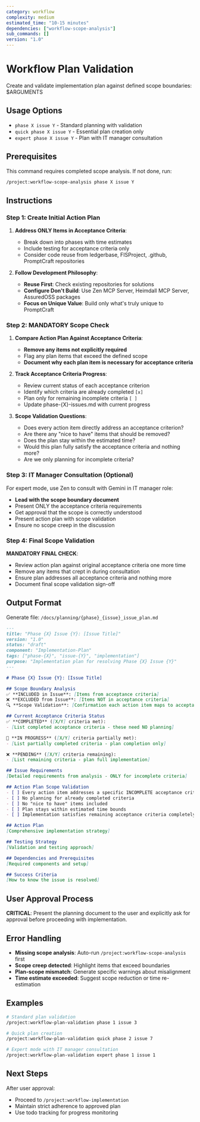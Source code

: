 ```yaml
---
category: workflow
complexity: medium
estimated_time: "10-15 minutes"
dependencies: ["workflow-scope-analysis"]
sub_commands: []
version: "1.0"
---
```


# Workflow Plan Validation

Create and validate implementation plan against defined scope boundaries: $ARGUMENTS

## Usage Options
- `phase X issue Y` - Standard planning with validation
- `quick phase X issue Y` - Essential plan creation only
- `expert phase X issue Y` - Plan with IT manager consultation

## Prerequisites

This command requires completed scope analysis. If not done, run:
```bash
/project:workflow-scope-analysis phase X issue Y
```

## Instructions

### Step 1: Create Initial Action Plan

1. **Address ONLY Items in Acceptance Criteria**:
   - Break down into phases with time estimates
   - Include testing for acceptance criteria only
   - Consider code reuse from ledgerbase, FISProject, .github, PromptCraft repositories

2. **Follow Development Philosophy**:
   - **Reuse First**: Check existing repositories for solutions
   - **Configure Don't Build**: Use Zen MCP Server, Heimdall MCP Server, AssuredOSS packages
   - **Focus on Unique Value**: Build only what's truly unique to PromptCraft

### Step 2: MANDATORY Scope Check

1. **Compare Action Plan Against Acceptance Criteria**:
   - **Remove any items not explicitly required**
   - Flag any plan items that exceed the defined scope
   - **Document why each plan item is necessary for acceptance criteria**

2. **Track Acceptance Criteria Progress**:
   - Review current status of each acceptance criterion
   - Identify which criteria are already completed `[x]`
   - Plan only for remaining incomplete criteria `[ ]`
   - Update phase-{X}-issues.md with current progress

3. **Scope Validation Questions**:
   - Does every action item directly address an acceptance criterion?
   - Are there any "nice to have" items that should be removed?
   - Does the plan stay within the estimated time?
   - Would this plan fully satisfy the acceptance criteria and nothing more?
   - Are we only planning for incomplete criteria?

### Step 3: IT Manager Consultation (Optional)

For expert mode, use Zen to consult with Gemini in IT manager role:
- **Lead with the scope boundary document**
- Present ONLY the acceptance criteria requirements
- Get approval that the scope is correctly understood
- Present action plan with scope validation
- Ensure no scope creep in the discussion

### Step 4: Final Scope Validation

**MANDATORY FINAL CHECK**:
- Review action plan against original acceptance criteria one more time
- Remove any items that crept in during consultation
- Ensure plan addresses all acceptance criteria and nothing more
- Document final scope validation sign-off

## Output Format

Generate file: `/docs/planning/{phase}_{issue}_issue_plan.md`

```markdown
---
title: "Phase {X} Issue {Y}: [Issue Title]"
version: "1.0"
status: "draft"
component: "Implementation-Plan"
tags: ["phase-{X}", "issue-{Y}", "implementation"]
purpose: "Implementation plan for resolving Phase {X} Issue {Y}"
---

# Phase {X} Issue {Y}: [Issue Title]

## Scope Boundary Analysis
✅ **INCLUDED in Issue**: [Items from acceptance criteria]
❌ **EXCLUDED from Issue**: [Items NOT in acceptance criteria]
🔍 **Scope Validation**: [Confirmation each action item maps to acceptance criteria]

## Current Acceptance Criteria Status
✅ **COMPLETED** ([X/Y] criteria met):
- [List completed acceptance criteria - these need NO planning]

🔄 **IN PROGRESS** ([X/Y] criteria partially met):
- [List partially completed criteria - plan completion only]

❌ **PENDING** ([X/Y] criteria remaining):
- [List remaining criteria - plan full implementation]

## Issue Requirements
[Detailed requirements from analysis - ONLY for incomplete criteria]

## Action Plan Scope Validation
- [ ] Every action item addresses a specific INCOMPLETE acceptance criterion
- [ ] No planning for already completed criteria
- [ ] No "nice to have" items included
- [ ] Plan stays within estimated time bounds
- [ ] Implementation satisfies remaining acceptance criteria completely

## Action Plan
[Comprehensive implementation strategy]

## Testing Strategy
[Validation and testing approach]

## Dependencies and Prerequisites
[Required components and setup]

## Success Criteria
[How to know the issue is resolved]
```

## User Approval Process

**CRITICAL**: Present the planning document to the user and explicitly ask for approval before proceeding with implementation.

## Error Handling

- **Missing scope analysis**: Auto-run `/project:workflow-scope-analysis` first
- **Scope creep detected**: Highlight items that exceed boundaries
- **Plan-scope mismatch**: Generate specific warnings about misalignment
- **Time estimate exceeded**: Suggest scope reduction or time re-estimation

## Examples

```bash
# Standard plan validation
/project:workflow-plan-validation phase 1 issue 3

# Quick plan creation
/project:workflow-plan-validation quick phase 2 issue 7

# Expert mode with IT manager consultation
/project:workflow-plan-validation expert phase 1 issue 1
```

## Next Steps

After user approval:
- Proceed to `/project:workflow-implementation`
- Maintain strict adherence to approved plan
- Use todo tracking for progress monitoring
